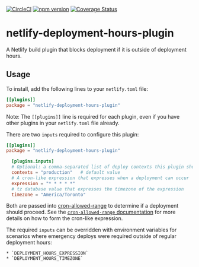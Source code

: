 [![CircleCI](https://circleci.com/gh/neverendingqs/netlify-deployment-hours-plugin.svg?style=svg)](https://circleci.com/gh/neverendingqs/netlify-deployment-hours-plugin)
[![npm
version](https://badge.fury.io/js/netlify-deployment-hours-plugin.svg)](https://badge.fury.io/js/netlify-deployment-hours-plugin)
[![Coverage Status](https://coveralls.io/repos/github/neverendingqs/netlify-deployment-hours-plugin/badge.svg?branch=master)](https://coveralls.io/github/neverendingqs/netlify-deployment-hours-plugin?branch=master)

# netlify-deployment-hours-plugin

A Netlify build plugin that blocks deployment if it is outside of deployment
hours.

## Usage

To install, add the following lines to your `netlify.toml` file:

```toml
[[plugins]]
package = "netlify-deployment-hours-plugin"
```

Note: The `[[plugins]]` line is required for each plugin, even if you have other
plugins in your `netlify.toml` file already.

There are two `inputs` required to configure this plugin:

```toml
[[plugins]]
package = "netlify-deployment-hours-plugin"

  [plugins.inputs]
  # Optional: a comma-separated list of deploy contexts this plugin should monitor (default: "production")
  contexts = "production"   # default value
  # A cron-like expression that expresses when a deployment can occur
  expression = "* * * * *"
  # tz database value that expresses the timezone of the expression
  timezone = "America/Toronto"
```

Both are passed into
[cron-allowed-range](https://github.com/neverendingqs/cron-allowed-range) to
determine if a deployment should proceed. See the [`cron-allowed-range`
documentation](https://github.com/neverendingqs/cron-allowed-range) for more
details on how to form the cron-like expression.

The required `inputs` can be overridden with environment variables for scenarios
where emergency deploys were required outside of regular deployment hours:

```
* `DEPLOYMENT_HOURS_EXPRESSION`
* `DEPLOYMENT_HOURS_TIMEZONE`
```
